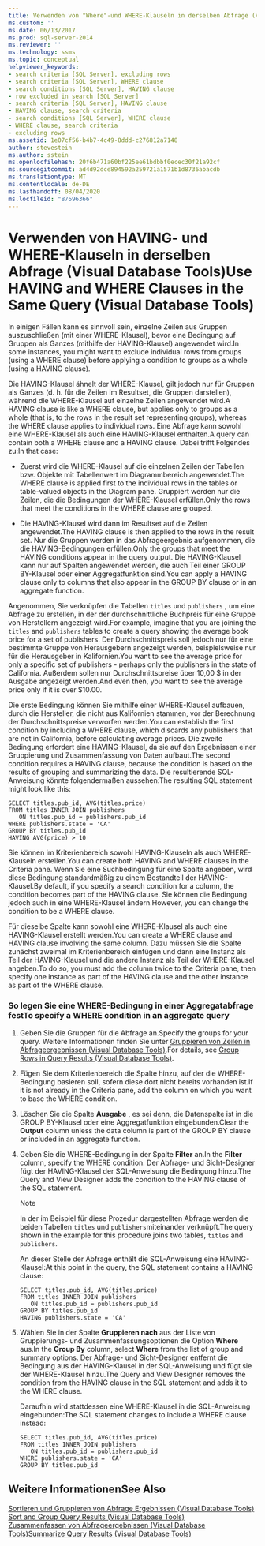 ```yaml
---
title: Verwenden von "Where"-und WHERE-Klauseln in derselben Abfrage (Visual Database Tools) | Microsoft-Dokumentation
ms.custom: ''
ms.date: 06/13/2017
ms.prod: sql-server-2014
ms.reviewer: ''
ms.technology: ssms
ms.topic: conceptual
helpviewer_keywords:
- search criteria [SQL Server], excluding rows
- search criteria [SQL Server], WHERE clause
- search conditions [SQL Server], HAVING clause
- row excluded in search [SQL Server]
- search criteria [SQL Server], HAVING clause
- HAVING clause, search criteria
- search conditions [SQL Server], WHERE clause
- WHERE clause, search criteria
- excluding rows
ms.assetid: 1e07cf56-b4b7-4c49-8ddd-c276812a7148
author: stevestein
ms.author: sstein
ms.openlocfilehash: 20f6b471a60bf225ee61bdbbf0ecec30f21a92cf
ms.sourcegitcommit: ad4d92dce894592a259721a1571b1d8736abacdb
ms.translationtype: MT
ms.contentlocale: de-DE
ms.lasthandoff: 08/04/2020
ms.locfileid: "87696366"
---
```

# <a name="use-having-and-where-clauses-in-the-same-query-visual-database-tools"></a><span data-ttu-id="e624f-102">Verwenden von HAVING- und WHERE-Klauseln in derselben Abfrage (Visual Database Tools)</span><span class="sxs-lookup"><span data-stu-id="e624f-102">Use HAVING and WHERE Clauses in the Same Query (Visual Database Tools)</span></span>
  <span data-ttu-id="e624f-103">In einigen Fällen kann es sinnvoll sein, einzelne Zeilen aus Gruppen auszuschließen (mit einer WHERE-Klausel), bevor eine Bedingung auf Gruppen als Ganzes (mithilfe der HAVING-Klausel) angewendet wird.</span><span class="sxs-lookup"><span data-stu-id="e624f-103">In some instances, you might want to exclude individual rows from groups (using a WHERE clause) before applying a condition to groups as a whole (using a HAVING clause).</span></span>  
  
 <span data-ttu-id="e624f-104">Die HAVING-Klausel ähnelt der WHERE-Klausel, gilt jedoch nur für Gruppen als Ganzes (d. h. für die Zeilen im Resultset, die Gruppen darstellen), während die WHERE-Klausel auf einzelne Zeilen angewendet wird.</span><span class="sxs-lookup"><span data-stu-id="e624f-104">A HAVING clause is like a WHERE clause, but applies only to groups as a whole (that is, to the rows in the result set representing groups), whereas the WHERE clause applies to individual rows.</span></span> <span data-ttu-id="e624f-105">Eine Abfrage kann sowohl eine WHERE-Klausel als auch eine HAVING-Klausel enthalten.</span><span class="sxs-lookup"><span data-stu-id="e624f-105">A query can contain both a WHERE clause and a HAVING clause.</span></span> <span data-ttu-id="e624f-106">Dabei trifft Folgendes zu:</span><span class="sxs-lookup"><span data-stu-id="e624f-106">In that case:</span></span>  
  
-   <span data-ttu-id="e624f-107">Zuerst wird die WHERE-Klausel auf die einzelnen Zeilen der Tabellen bzw. Objekte mit Tabellenwert im Diagrammbereich angewendet.</span><span class="sxs-lookup"><span data-stu-id="e624f-107">The WHERE clause is applied first to the individual rows in the tables or table-valued objects in the Diagram pane.</span></span> <span data-ttu-id="e624f-108">Gruppiert werden nur die Zeilen, die die Bedingungen der WHERE-Klausel erfüllen.</span><span class="sxs-lookup"><span data-stu-id="e624f-108">Only the rows that meet the conditions in the WHERE clause are grouped.</span></span>  
  
-   <span data-ttu-id="e624f-109">Die HAVING-Klausel wird dann im Resultset auf die Zeilen angewendet.</span><span class="sxs-lookup"><span data-stu-id="e624f-109">The HAVING clause is then applied to the rows in the result set.</span></span> <span data-ttu-id="e624f-110">Nur die Gruppen werden in das Abfrageergebnis aufgenommen, die die HAVING-Bedingungen erfüllen.</span><span class="sxs-lookup"><span data-stu-id="e624f-110">Only the groups that meet the HAVING conditions appear in the query output.</span></span> <span data-ttu-id="e624f-111">Die HAVING-Klausel kann nur auf Spalten angewendet werden, die auch Teil einer GROUP BY-Klausel oder einer Aggregatfunktion sind.</span><span class="sxs-lookup"><span data-stu-id="e624f-111">You can apply a HAVING clause only to columns that also appear in the GROUP BY clause or in an aggregate function.</span></span>  
  
 <span data-ttu-id="e624f-112">Angenommen, Sie verknüpfen die Tabellen `titles` und `publishers` , um eine Abfrage zu erstellen, in der der durchschnittliche Buchpreis für eine Gruppe von Herstellern angezeigt wird.</span><span class="sxs-lookup"><span data-stu-id="e624f-112">For example, imagine that you are joining the `titles` and `publishers` tables to create a query showing the average book price for a set of publishers.</span></span> <span data-ttu-id="e624f-113">Der Durchschnittspreis soll jedoch nur für eine bestimmte Gruppe von Herausgebern angezeigt werden, beispielsweise nur für die Herausgeber in Kalifornien.</span><span class="sxs-lookup"><span data-stu-id="e624f-113">You want to see the average price for only a specific set of publishers - perhaps only the publishers in the state of California.</span></span> <span data-ttu-id="e624f-114">Außerdem sollen nur Durchschnittspreise über 10,00 $ in der Ausgabe angezeigt werden.</span><span class="sxs-lookup"><span data-stu-id="e624f-114">And even then, you want to see the average price only if it is over $10.00.</span></span>  
  
 <span data-ttu-id="e624f-115">Die erste Bedingung können Sie mithilfe einer WHERE-Klausel aufbauen, durch die Hersteller, die nicht aus Kalifornien stammen, vor der Berechnung der Durchschnittspreise verworfen werden.</span><span class="sxs-lookup"><span data-stu-id="e624f-115">You can establish the first condition by including a WHERE clause, which discards any publishers that are not in California, before calculating average prices.</span></span> <span data-ttu-id="e624f-116">Die zweite Bedingung erfordert eine HAVING-Klausel, da sie auf den Ergebnissen einer Gruppierung und Zusammenfassung von Daten aufbaut.</span><span class="sxs-lookup"><span data-stu-id="e624f-116">The second condition requires a HAVING clause, because the condition is based on the results of grouping and summarizing the data.</span></span> <span data-ttu-id="e624f-117">Die resultierende SQL-Anweisung könnte folgendermaßen aussehen:</span><span class="sxs-lookup"><span data-stu-id="e624f-117">The resulting SQL statement might look like this:</span></span>  
  
```  
SELECT titles.pub_id, AVG(titles.price)  
FROM titles INNER JOIN publishers  
   ON titles.pub_id = publishers.pub_id  
WHERE publishers.state = 'CA'  
GROUP BY titles.pub_id  
HAVING AVG(price) > 10  
```  
  
 <span data-ttu-id="e624f-118">Sie können im Kriterienbereich sowohl HAVING-Klauseln als auch WHERE-Klauseln erstellen.</span><span class="sxs-lookup"><span data-stu-id="e624f-118">You can create both HAVING and WHERE clauses in the Criteria pane.</span></span> <span data-ttu-id="e624f-119">Wenn Sie eine Suchbedingung für eine Spalte angeben, wird diese Bedingung standardmäßig zu einem Bestandteil der HAVING-Klausel.</span><span class="sxs-lookup"><span data-stu-id="e624f-119">By default, if you specify a search condition for a column, the condition becomes part of the HAVING clause.</span></span> <span data-ttu-id="e624f-120">Sie können die Bedingung jedoch auch in eine WHERE-Klausel ändern.</span><span class="sxs-lookup"><span data-stu-id="e624f-120">However, you can change the condition to be a WHERE clause.</span></span>  
  
 <span data-ttu-id="e624f-121">Für dieselbe Spalte kann sowohl eine WHERE-Klausel als auch eine HAVING-Klausel erstellt werden.</span><span class="sxs-lookup"><span data-stu-id="e624f-121">You can create a WHERE clause and HAVING clause involving the same column.</span></span> <span data-ttu-id="e624f-122">Dazu müssen Sie die Spalte zunächst zweimal im Kriterienbereich einfügen und dann eine Instanz als Teil der HAVING-Klausel und die andere Instanz als Teil der WHERE-Klausel angeben.</span><span class="sxs-lookup"><span data-stu-id="e624f-122">To do so, you must add the column twice to the Criteria pane, then specify one instance as part of the HAVING clause and the other instance as part of the WHERE clause.</span></span>  
  
### <a name="to-specify-a-where-condition-in-an-aggregate-query"></a><span data-ttu-id="e624f-123">So legen Sie eine WHERE-Bedingung in einer Aggregatabfrage fest</span><span class="sxs-lookup"><span data-stu-id="e624f-123">To specify a WHERE condition in an aggregate query</span></span>  
  
1.  <span data-ttu-id="e624f-124">Geben Sie die Gruppen für die Abfrage an.</span><span class="sxs-lookup"><span data-stu-id="e624f-124">Specify the groups for your query.</span></span> <span data-ttu-id="e624f-125">Weitere Informationen finden Sie unter [Gruppieren von Zeilen in Abfrageergebnissen &#40;Visual Database Tools&#41;](visual-database-tools.md).</span><span class="sxs-lookup"><span data-stu-id="e624f-125">For details, see [Group Rows in Query Results &#40;Visual Database Tools&#41;](visual-database-tools.md).</span></span>  
  
2.  <span data-ttu-id="e624f-126">Fügen Sie dem Kriterienbereich die Spalte hinzu, auf der die WHERE-Bedingung basieren soll, sofern diese dort nicht bereits vorhanden ist.</span><span class="sxs-lookup"><span data-stu-id="e624f-126">If it is not already in the Criteria pane, add the column on which you want to base the WHERE condition.</span></span>  
  
3.  <span data-ttu-id="e624f-127">Löschen Sie die Spalte **Ausgabe** , es sei denn, die Datenspalte ist in die GROUP BY-Klausel oder eine Aggregatfunktion eingebunden.</span><span class="sxs-lookup"><span data-stu-id="e624f-127">Clear the **Output** column unless the data column is part of the GROUP BY clause or included in an aggregate function.</span></span>  
  
4.  <span data-ttu-id="e624f-128">Geben Sie die WHERE-Bedingung in der Spalte **Filter** an.</span><span class="sxs-lookup"><span data-stu-id="e624f-128">In the **Filter** column, specify the WHERE condition.</span></span> <span data-ttu-id="e624f-129">Der Abfrage- und Sicht-Designer fügt der HAVING-Klausel der SQL-Anweisung die Bedingung hinzu.</span><span class="sxs-lookup"><span data-stu-id="e624f-129">The Query and View Designer adds the condition to the HAVING clause of the SQL statement.</span></span>  
  
    > [!NOTE]  
    >  <span data-ttu-id="e624f-130">In der im Beispiel für diese Prozedur dargestellten Abfrage werden die beiden Tabellen `titles` und `publishers`miteinander verknüpft.</span><span class="sxs-lookup"><span data-stu-id="e624f-130">The query shown in the example for this procedure joins two tables, `titles` and `publishers`.</span></span>  
  
     <span data-ttu-id="e624f-131">An dieser Stelle der Abfrage enthält die SQL-Anweisung eine HAVING-Klausel:</span><span class="sxs-lookup"><span data-stu-id="e624f-131">At this point in the query, the SQL statement contains a HAVING clause:</span></span>  
  
    ```  
    SELECT titles.pub_id, AVG(titles.price)  
    FROM titles INNER JOIN publishers   
       ON titles.pub_id = publishers.pub_id  
    GROUP BY titles.pub_id  
    HAVING publishers.state = 'CA'  
    ```  
  
5.  <span data-ttu-id="e624f-132">Wählen Sie in der Spalte **Gruppieren nach** aus der Liste von Gruppierungs- und Zusammenfassungsoptionen die Option **Where** aus.</span><span class="sxs-lookup"><span data-stu-id="e624f-132">In the **Group By** column, select **Where** from the list of group and summary options.</span></span> <span data-ttu-id="e624f-133">Der Abfrage- und Sicht-Designer entfernt die Bedingung aus der HAVING-Klausel in der SQL-Anweisung und fügt sie der WHERE-Klausel hinzu.</span><span class="sxs-lookup"><span data-stu-id="e624f-133">The Query and View Designer removes the condition from the HAVING clause in the SQL statement and adds it to the WHERE clause.</span></span>  
  
     <span data-ttu-id="e624f-134">Daraufhin wird stattdessen eine WHERE-Klausel in die SQL-Anweisung eingebunden:</span><span class="sxs-lookup"><span data-stu-id="e624f-134">The SQL statement changes to include a WHERE clause instead:</span></span>  
  
    ```  
    SELECT titles.pub_id, AVG(titles.price)  
    FROM titles INNER JOIN publishers   
       ON titles.pub_id = publishers.pub_id  
    WHERE publishers.state = 'CA'  
    GROUP BY titles.pub_id  
    ```  
  
## <a name="see-also"></a><span data-ttu-id="e624f-135">Weitere Informationen</span><span class="sxs-lookup"><span data-stu-id="e624f-135">See Also</span></span>  
 <span data-ttu-id="e624f-136">[Sortieren und Gruppieren von Abfrage Ergebnissen &#40;Visual Database Tools&#41;](sort-and-group-query-results-visual-database-tools.md) </span><span class="sxs-lookup"><span data-stu-id="e624f-136">[Sort and Group Query Results &#40;Visual Database Tools&#41;](sort-and-group-query-results-visual-database-tools.md) </span></span>  
 [<span data-ttu-id="e624f-137">Zusammenfassen von Abfrageergebnissen &#40;Visual Database Tools&#41;</span><span class="sxs-lookup"><span data-stu-id="e624f-137">Summarize Query Results &#40;Visual Database Tools&#41;</span></span>](summarize-query-results-visual-database-tools.md)  
  
  

